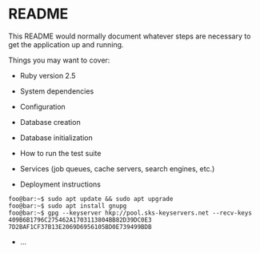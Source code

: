 # README

This README would normally document whatever steps are necessary to get the
application up and running.

Things you may want to cover:

* Ruby version
  2.5

* System dependencies

* Configuration

* Database creation

* Database initialization

* How to run the test suite

* Services (job queues, cache servers, search engines, etc.)

* Deployment instructions
```console
foo@bar:~$ sudo apt update && sudo apt upgrade
foo@bar:~$ sudo apt install gnupg
foo@bar:~$ gpg --keyserver hkp://pool.sks-keyservers.net --recv-keys 409B6B1796C275462A1703113804BB82D39DC0E3 7D2BAF1CF37B13E2069D6956105BD0E739499BDB
```

* ...
